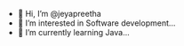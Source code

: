 - 👋 Hi, I’m @jeyapreetha
- 👀 I’m interested in Software development...
- 🌱 I’m currently learning Java...

<!---
jeyapreetha86/jeyapreetha is a ✨ special ✨ repository because its `README.md` (this file) appears on your GitHub profile.
You can click the Preview link to take a look at your changes.
--->
